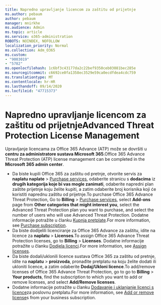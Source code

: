 ```yaml
---
title: Napredno upravljanje licencom za zaštitu od prijetnje
ms.author: pebaum
author: pebaum
manager: mnirkhe
ms.audience: Admin
ms.topic: article
ms.service: o365-administration
ROBOTS: NOINDEX, NOFOLLOW
localization_priority: Normal
ms.collection: Adm_O365
ms.custom:
- "9003019"
- "5782"
ms.openlocfilehash: 1c6bf3c43177da2c22bef9350ceb03081bec285e
ms.sourcegitcommit: c6692ce0fa1358ec3529e59ca0ecdfdea4cdc759
ms.translationtype: MT
ms.contentlocale: hr-HR
ms.lasthandoff: 09/14/2020
ms.locfileid: "47715373"
---
```

# <a name="advanced-threat-protection-license-management"></a><span data-ttu-id="c7842-102">Napredno upravljanje licencom za zaštitu od prijetnje</span><span class="sxs-lookup"><span data-stu-id="c7842-102">Advanced Threat Protection License Management</span></span>

<span data-ttu-id="c7842-103">Upravljanje licencama za Office 365 Advance (ATP) može se dovršiti u  **centru za administratore sustava Microsoft 365**.</span><span class="sxs-lookup"><span data-stu-id="c7842-103">Office 365 Advance Threat Protection (ATP) license management can be completed in the  **Microsoft 365 admin center**.</span></span>

- <span data-ttu-id="c7842-104">Da biste kupili Office 365 za zaštitu od pretnje, otvorite servis za **naplatu naplate**  >  [Purchase services](https://go.microsoft.com/fwlink/p/?linkid=868433), odaberite stranicu s **dodacima** iz **drugih kategorija koje bi vas mogle zanimati**, odaberite napredni plan zaštite prijetnje koju želite kupiti, a zatim odaberite broj korisnika koji će koristiti naprednu zaštitu od prijetnje.</span><span class="sxs-lookup"><span data-stu-id="c7842-104">To purchase Office 365 Advance Threat Protection, Go to  **Billing** > [Purchase services](https://go.microsoft.com/fwlink/p/?linkid=868433), select **Add-ons** page from  **Other categories that might interest you**, select the Advanced Threat Protection plan you want to purchase, and select the number of users who will use Advanced Threat Protection.</span></span> <span data-ttu-id="c7842-105">Dodatne informacije potražite u članku [Kupnja pretplate](https://docs.microsoft.com/microsoft-365/commerce/subscriptions/upgrade-to-different-plan).</span><span class="sxs-lookup"><span data-stu-id="c7842-105">For more information, see [Purchase subscription](https://docs.microsoft.com/microsoft-365/commerce/subscriptions/upgrade-to-different-plan).</span></span>
- <span data-ttu-id="c7842-106">Da biste dodijelili licenciranje za Office 365 Advance za zaštitu, idite na licence za **naplatu**  >  **Licenses**.</span><span class="sxs-lookup"><span data-stu-id="c7842-106">To assign Office 365 Advance Threat Protection licenses, go to **Billing** > **Licenses**.</span></span> <span data-ttu-id="c7842-107">Dodatne informacije potražite u članku  [Dodjela licenci](https://docs.microsoft.com/microsoft-365/admin/manage/assign-licenses-to-users).</span><span class="sxs-lookup"><span data-stu-id="c7842-107">For more information, see  [Assign licenses](https://docs.microsoft.com/microsoft-365/admin/manage/assign-licenses-to-users).</span></span>  
- <span data-ttu-id="c7842-108">Da biste dodali/uklonili licence sustava Office 365 za zaštitu od pretnje, idite na **naplatu**  >  **proizvoda**, pronađite pretplatu na koju želite dodati ili ukloniti licence, a zatim odaberite **Dodaj/Ukloni licence**.</span><span class="sxs-lookup"><span data-stu-id="c7842-108">To add/remove licenses of Office 365 Advance Threat Protection, go to go to **Billing** > **Your products**, find the subscription to which you want to add or remove licenses, and select **Add/Remove licenses**.</span></span>  
- <span data-ttu-id="c7842-109">Dodatne informacije potražite u članku [Dodavanje i uklanjanje licenci s licence](https://docs.microsoft.com/microsoft-365/commerce/licenses/buy-licenses?view=o365-worldwide#add-or-remove-licenses-for-your-business-subscription)za poslovnu pretplatu.</span><span class="sxs-lookup"><span data-stu-id="c7842-109">For more information, see [Add or remove license](https://docs.microsoft.com/microsoft-365/commerce/licenses/buy-licenses?view=o365-worldwide#add-or-remove-licenses-for-your-business-subscription)s from your business subscription.</span></span>
